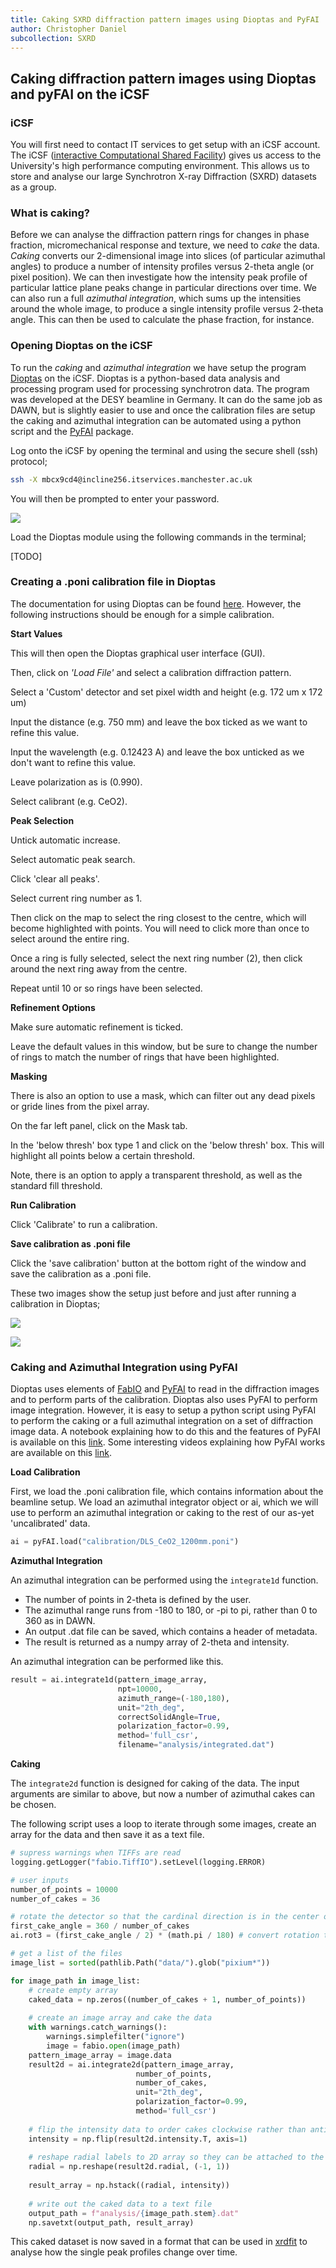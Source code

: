 ```yaml
---
title: Caking SXRD diffraction pattern images using Dioptas and PyFAI
author: Christopher Daniel
subcollection: SXRD
---
```


## Caking diffraction pattern images using Dioptas and pyFAI on the iCSF

### iCSF

You will first need to contact IT services to get setup with an iCSF account. The iCSF ([interactive Computational Shared Facility](http://ri.itservices.manchester.ac.uk/icsf/)) gives us access to the University's high performance computing environment. This allows us to store and analyse our large Synchrotron X-ray Diffraction (SXRD) datasets as a group.

### What is caking?

Before we can analyse the diffraction pattern rings for changes in phase fraction, micromechanical response and texture, we need to *cake* the data. *Caking* converts our 2-dimensional image into slices (of particular azimuthal angles) to produce a number of intensity profiles versus 2-theta angle (or pixel position). We can then investigate how the intensity peak profile of particular lattice plane peaks change in particular directions over time. We can also run a full *azimuthal integration*, which sums up the intensities around the whole image, to produce a single intensity profile versus 2-theta angle. This can then be used to calculate the phase fraction, for instance.

### Opening Dioptas on the iCSF

To run the *caking* and *azimuthal integration* we have setup the program [Dioptas](http://www.clemensprescher.com/programs/dioptas) on the iCSF. Dioptas is a python-based data analysis and processing program used for processing synchrotron data. The program was developed at the DESY beamline in Germany. It can do the same job as DAWN, but is slightly easier to use and once the calibration files are setup the caking and azimuthal integration can be automated using a python script and the [PyFAI](https://pyfai.readthedocs.io/en/latest/) package.

Log onto the iCSF by opening the terminal and using the secure shell (ssh) protocol; 

```bash
ssh -X mbcx9cd4@incline256.itservices.manchester.ac.uk
```

You will then be prompted to enter your password.

![](/wiki/assets/images/posts/DAWN_screenshot1.png)

Load the Dioptas module using the following commands in the terminal; 

[TODO]

### Creating a .poni calibration file in Dioptas

The documentation for using Dioptas can be found [here](https://dioptas.readthedocs.io/en/stable/). However, the following instructions should be enough for a simple calibration.

**Start Values**

This will then open the Dioptas graphical user interface (GUI).

Then, click on *'Load File'* and select a calibration diffraction pattern.

Select a 'Custom' detector and set pixel width and height (e.g. 172 um x 172 um)

Input the distance (e.g. 750 mm) and leave the box ticked as we want to refine this value.

Input the wavelength (e.g. 0.12423 A) and leave the box unticked as we don't want to refine this value.

Leave polarization as is (0.990).

Select calibrant (e.g. CeO2).

**Peak Selection**

Untick automatic increase.

Select automatic peak search.

Click 'clear all peaks'.

Select current ring number as 1.

Then click on the map to select the ring closest to the centre, which will become highlighted with points. You will need to click more than once to select around the entire ring.

Once a ring is fully selected, select the next ring number (2), then click around the next ring away from the centre.

Repeat until 10 or so rings have been selected.

**Refinement Options**

Make sure automatic refinement is ticked.

Leave the default values in this window, but be sure to change the number of rings to match the number of rings that have been highlighted.

**Masking**

There is also an option to use a mask, which can filter out any dead pixels or gride lines from the pixel array.

On the far left panel, click on the Mask tab.

In the 'below thresh' box type 1 and click on the 'below thresh' box. This will highlight all points below a certain threshold. 

Note, there is an option to apply a transparent threshold, as well as the standard fill threshold.

**Run Calibration**

Click 'Calibrate' to run a calibration.

**Save calibration as .poni file**

Click the 'save calibration' button at the bottom right of the window and save the calibration as a .poni file.

These two images show the setup just before and just after running a calibration in Dioptas;

![](/wiki/assets/images/Dioptas_calibration_1.png)

![](/wiki/assets/images/Dioptas_calibration_2.png)

### Caking and Azimuthal Integration using PyFAI

Dioptas uses elements of [FabIO](https://pythonhosted.org/fabio/) and [PyFAI](https://pyfai.readthedocs.io/en/latest/) to read in the diffraction images and to perform parts of the calibration. Dioptas also uses PyFAI to perform image integration. However, it is easy to setup a python script using PyFAI to perform the caking or a full azimuthal integration on a set of diffraction image data. A notebook explaining how to do this and the features of PyFAI is available on this [link](https://github.com/LightForm-group/pyFAI-integration-caking). Some interesting videos explaining how PyFAI works are available on this [link](http://www.silx.org/doc/pyFAI/dev/index.html#).

**Load Calibration**

First, we load the .poni calibration file, which contains information about the beamline setup. We load an azimuthal integrator object or ai, which we will use to perform an azimuthal integration or caking to the rest of our as-yet 'uncalibrated' data.

```python
ai = pyFAI.load("calibration/DLS_CeO2_1200mm.poni")
```

**Azimuthal Integration**

An azimuthal integration can be performed using the `integrate1d` function.

* The number of points in 2-theta is defined by the user.
* The azimuthal range runs from -180 to 180, or -pi to pi, rather than 0 to 360 as in DAWN.
* An output .dat file can be saved, which contains a header of metadata. 
* The result is returned as a numpy array of 2-theta and intensity.

An azimuthal integration can be performed like this.

```python
result = ai.integrate1d(pattern_image_array,
                        npt=10000,
                        azimuth_range=(-180,180),
                        unit="2th_deg",
                        correctSolidAngle=True,
                        polarization_factor=0.99,
                        method='full_csr',
                        filename="analysis/integrated.dat")
```

**Caking**

The `integrate2d` function is designed for caking of the data. The input arguments are similar to above, but now a number of azimuthal cakes can be chosen.

The following script uses a loop to iterate through some images, create an array for the data and then save it as a text file.

```python
# supress warnings when TIFFs are read
logging.getLogger("fabio.TiffIO").setLevel(logging.ERROR)

# user inputs
number_of_points = 10000
number_of_cakes = 36

# rotate the detector so that the cardinal direction is in the center of the first cake.
first_cake_angle = 360 / number_of_cakes
ai.rot3 = (first_cake_angle / 2) * (math.pi / 180) # convert rotation to radians

# get a list of the files
image_list = sorted(pathlib.Path("data/").glob("pixium*"))

for image_path in image_list:
    # create empty array
    caked_data = np.zeros((number_of_cakes + 1, number_of_points))
    
    # create an image array and cake the data
    with warnings.catch_warnings():
        warnings.simplefilter("ignore")
        image = fabio.open(image_path)
    pattern_image_array = image.data
    result2d = ai.integrate2d(pattern_image_array,
                            number_of_points,
                            number_of_cakes,
                            unit="2th_deg",
                            polarization_factor=0.99,
                            method='full_csr')
    
    # flip the intensity data to order cakes clockwise rather than anticlockwise
    intensity = np.flip(result2d.intensity.T, axis=1)
    
    # reshape radial labels to 2D array so they can be attached to the intensity data.
    radial = np.reshape(result2d.radial, (-1, 1))
    
    result_array = np.hstack((radial, intensity))
    
    # write out the caked data to a text file
    output_path = f"analysis/{image_path.stem}.dat"
    np.savetxt(output_path, result_array)
```

This caked dataset is now saved in a format that can be used in [xrdfit](https://xrdfit.readthedocs.io/en/stable/) to analyse how the single peak profiles change over time.
